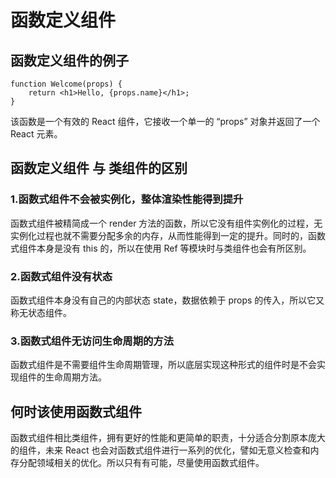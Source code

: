 # 函数定义组件

## 函数定义组件的例子

```
function Welcome(props) {
    return <h1>Hello, {props.name}</h1>;
}
```

该函数是一个有效的 React 组件，它接收一个单一的 “props” 对象并返回了一个 React 元素。

## 函数定义组件 与 类组件的区别

### 1.函数式组件不会被实例化，整体渲染性能得到提升

函数式组件被精简成一个 render 方法的函数，所以它没有组件实例化的过程，无实例化过程也就不需要分配多余的内存，从而性能得到一定的提升。同时的，函数式组件本身是没有 this 的，所以在使用 Ref 等模块时与类组件也会有所区别。

### 2.函数式组件没有状态

函数式组件本身没有自己的内部状态 state，数据依赖于 props 的传入，所以它又称无状态组件。

### 3.函数式组件无访问生命周期的方法

函数式组件是不需要组件生命周期管理，所以底层实现这种形式的组件时是不会实现组件的生命周期方法。

## 何时该使用函数式组件

函数式组件相比类组件，拥有更好的性能和更简单的职责，十分适合分割原本庞大的组件，未来 React 也会对函数式组件进行一系列的优化，譬如无意义检查和内存分配领域相关的优化。所以只有有可能，尽量使用函数式组件。